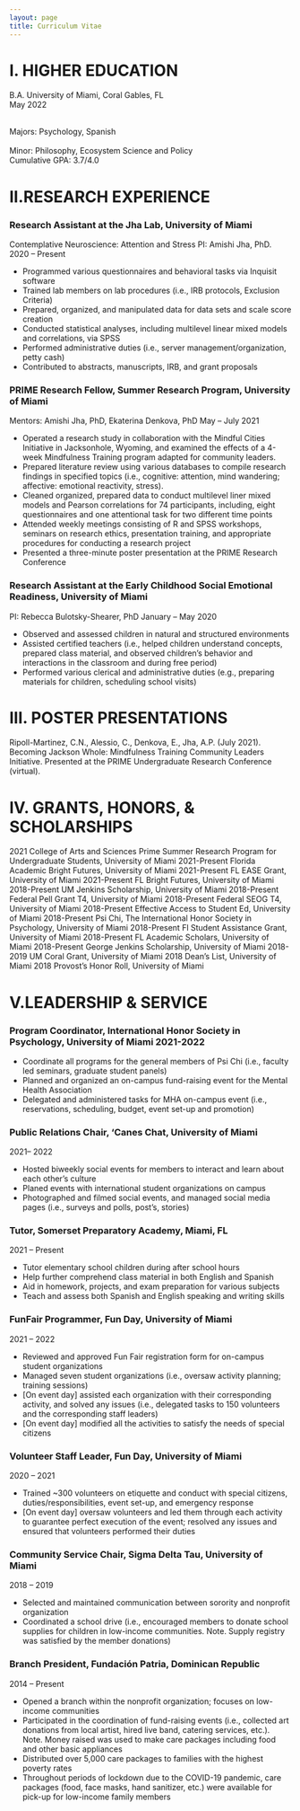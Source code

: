 ```yaml
---
layout: page
title: Curriculum Vitae
---
```


# I. HIGHER EDUCATION
B.A. University of Miami, Coral Gables, FL	
May 2022

<br> Majors: Psychology, Spanish  
<br> Minor: Philosophy, Ecosystem Science and Policy 
<br> Cumulative GPA: 3.7/4.0

# II.RESEARCH EXPERIENCE
### Research Assistant at the Jha Lab, University of Miami
Contemplative Neuroscience: Attention and Stress
PI: Amishi Jha, PhD.
2020 – Present 
- Programmed various questionnaires and behavioral tasks via Inquisit software 
- Trained lab members on lab procedures (i.e., IRB protocols, Exclusion Criteria)
- Prepared, organized, and manipulated data for data sets and scale score creation  
- Conducted statistical analyses, including multilevel linear mixed models and correlations, via SPSS
- Performed administrative duties (i.e., server management/organization, petty cash)
- Contributed to abstracts, manuscripts, IRB, and grant proposals 

### PRIME Research Fellow, Summer Research Program, University of Miami 
Mentors: Amishi Jha, PhD, Ekaterina Denkova, PhD 
May – July 2021
- Operated a research study in collaboration with the Mindful Cities Initiative in Jacksonhole, Wyoming, and examined the effects of a 4-week Mindfulness Training program adapted for community leaders.
- Prepared literature review using various databases to compile research findings in specified topics (i.e., cognitive: attention, mind wandering; affective: emotional reactivity, stress).
- Cleaned organized, prepared data to conduct multilevel liner mixed models and Pearson correlations for 74 participants, including, eight questionnaires and one attentional task for two different time points
- Attended weekly meetings consisting of R and SPSS workshops, seminars on research ethics, presentation training, and appropriate procedures for conducting a research project 
- Presented a three-minute poster presentation at the PRIME Research Conference   

### Research Assistant at the Early Childhood Social Emotional Readiness, University of Miami
PI: Rebecca Bulotsky-Shearer, PhD
January – May 2020	 
- Observed and assessed children in natural and structured environments 
- Assisted certified teachers (i.e., helped children understand concepts, prepared class material, and observed children’s behavior and interactions in the classroom and during free period) 
- Performed various clerical and administrative duties (e.g., preparing materials for children, scheduling school visits)

# III. POSTER PRESENTATIONS

Ripoll-Martinez, C.N., Alessio, C., Denkova, E., Jha, A.P. (July 2021). Becoming Jackson Whole: Mindfulness Training Community Leaders Initiative. Presented at the PRIME Undergraduate Research Conference (virtual).

# IV. GRANTS, HONORS, & SCHOLARSHIPS

2021		College of Arts and Sciences Prime Summer Research Program for Undergraduate Students, University of Miami
2021-Present	Florida Academic Bright Futures, University of Miami 
2021-Present	FL EASE Grant, University of Miami 
2021-Present	FL Bright Futures, University of Miami 
2018-Present	UM Jenkins Scholarship, University of Miami 
2018-Present	Federal Pell Grant T4, University of Miami
2018-Present	Federal SEOG T4, University of Miami 
2018-Present	Effective Access to Student Ed, University of Miami
2018-Present	Psi Chi, The International Honor Society in Psychology, University of Miami
2018-Present	Fl Student Assistance Grant, University of Miami
2018-Present 	FL Academic Scholars, University of Miami
2018-Present	George Jenkins Scholarship, University of Miami
2018-2019	UM Coral Grant, University of Miami 
2018		Dean’s List, University of Miami 
2018		Provost’s Honor Roll, University of Miami

# V.LEADERSHIP & SERVICE 

### Program Coordinator, International Honor Society in Psychology, University of Miami 2021-2022		 
- Coordinate all programs for the general members of Psi Chi (i.e., faculty led seminars, graduate student panels)
- Planned and organized an on-campus fund-raising event for the Mental Health Association 
- Delegated and administered tasks for MHA on-campus event (i.e., reservations, scheduling, budget, event set-up and promotion)

### Public Relations Chair, ‘Canes Chat, University of Miami 
2021– 2022		 	
- Hosted biweekly social events for members to interact and learn about each other’s culture 
- Planed events with international student organizations on campus 
- Photographed and filmed social events, and managed social media pages (i.e., surveys and polls, post’s, stories) 

### Tutor, Somerset Preparatory Academy, Miami, FL 
2021 – Present		   		
- Tutor elementary school children during after school hours 
- Help further comprehend class material in both English and Spanish 
- Aid in homework, projects, and exam preparation for various subjects 
- Teach and assess both Spanish and English speaking and writing skills 

### FunFair Programmer, Fun Day, University of Miami 
2021 – 2022		 		
- Reviewed and approved Fun Fair registration form for on-campus student organizations
- Managed seven student organizations (i.e., oversaw activity planning; training sessions)
- [On event day] assisted each organization with their corresponding activity, and solved any issues (i.e., delegated tasks to 150 volunteers and the corresponding staff leaders)
- [On event day] modified all the activities to satisfy the needs of special citizens

### Volunteer Staff Leader, Fun Day, University of Miami 
2020 – 2021		 			
- Trained ~300 volunteers on etiquette and conduct with special citizens, duties/responsibilities, event set-up, and emergency response 
- [On event day] oversaw volunteers and led them through each activity to guarantee perfect execution of the event; resolved any issues and ensured that volunteers performed their duties

### Community Service Chair, Sigma Delta Tau, University of Miami 
2018 – 2019		 
- Selected and maintained communication between sorority and nonprofit organization 
- Coordinated a school drive (i.e., encouraged members to donate school supplies for children in low-income communities. Note. Supply registry was satisfied by the member donations)

### Branch President, Fundación Patria, Dominican Republic 
2014 – Present				 
- Opened a branch within the nonprofit organization; focuses on low-income communities
- Participated in the coordination of fund-raising events (i.e., collected art donations from local
artist, hired live band, catering services, etc.). Note. Money raised was used to make care packages including food and other basic appliances
- Distributed over 5,000 care packages to families with the highest poverty rates
- Throughout periods of lockdown due to the COVID-19 pandemic, care packages (food, face masks, hand sanitizer, etc.) were available for pick-up for low-income family members
